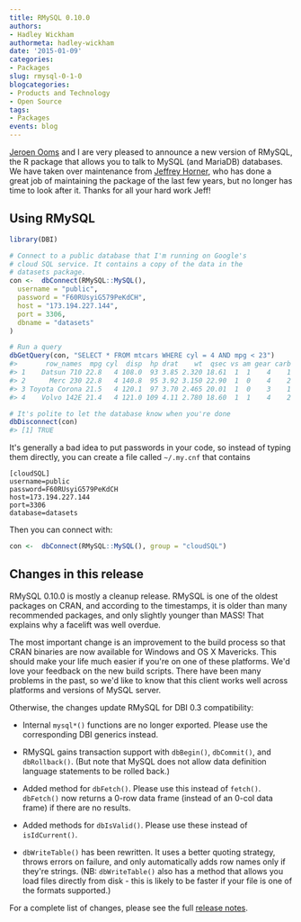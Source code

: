 ```yaml
---
title: RMySQL 0.10.0
authors: 
- Hadley Wickham
authormeta: hadley-wickham
date: '2015-01-09'
categories:
- Packages
slug: rmysql-0-1-0
blogcategories:
- Products and Technology
- Open Source
tags:
- Packages
events: blog
---
```



[Jeroen Ooms](http://jeroenooms.github.io) and I are very pleased to announce a new version of RMySQL, the R package that allows you to talk to MySQL (and MariaDB) databases. We have taken over maintenance from [Jeffrey Horner](http://biostat.mc.vanderbilt.edu/wiki/Main/JeffreyHorner), who has done a great job of maintaining the package of the last few years, but no longer has time to look after it. Thanks for all your hard work Jeff!

## Using RMySQL

```r
library(DBI)

# Connect to a public database that I'm running on Google's
# cloud SQL service. It contains a copy of the data in the
# datasets package.
con <-  dbConnect(RMySQL::MySQL(),
  username = "public",
  password = "F60RUsyiG579PeKdCH",
  host = "173.194.227.144",
  port = 3306,
  dbname = "datasets"
)

# Run a query
dbGetQuery(con, "SELECT * FROM mtcars WHERE cyl = 4 AND mpg < 23")
#>       row_names  mpg cyl  disp  hp drat    wt  qsec vs am gear carb
#> 1    Datsun 710 22.8   4 108.0  93 3.85 2.320 18.61  1  1    4    1
#> 2      Merc 230 22.8   4 140.8  95 3.92 3.150 22.90  1  0    4    2
#> 3 Toyota Corona 21.5   4 120.1  97 3.70 2.465 20.01  1  0    3    1
#> 4    Volvo 142E 21.4   4 121.0 109 4.11 2.780 18.60  1  1    4    2

# It's polite to let the database know when you're done
dbDisconnect(con)
#> [1] TRUE
```

It's generally a bad idea to put passwords in your code, so instead of typing them directly, you can create a file called `~/.my.cnf` that contains

    [cloudSQL]
    username=public
    password=F60RUsyiG579PeKdCH
    host=173.194.227.144
    port=3306
    database=datasets

Then you can connect with:

```r
con <-  dbConnect(RMySQL::MySQL(), group = "cloudSQL")
```

## Changes in this release

RMySQL 0.10.0 is mostly a cleanup release. RMySQL is one of the oldest packages on CRAN, and according to the timestamps, it is older than many recommended packages, and only slightly younger than MASS! That explains why a facelift was well overdue.

The most important change is an improvement to the build process so that CRAN binaries are now available for Windows and OS X Mavericks. This should make your life much easier if you're on one of these platforms. We'd love your feedback on the new build scripts. There have been many problems in the past, so we'd like to know that this client works well across platforms and versions of MySQL server.

Otherwise, the changes update RMySQL for DBI 0.3 compatibility:

  * Internal `mysql*()` functions are no longer exported. Please use the corresponding DBI generics instead.

  * RMySQL gains transaction support with `dbBegin()`, `dbCommit()`, and `dbRollback()`. (But note that MySQL does not allow data definition language statements to be rolled back.)

  * Added method for `dbFetch()`. Please use this instead of `fetch()`. `dbFetch()` now returns a 0-row data frame (instead of an 0-col data frame) if there are no results.

  * Added methods for `dbIsValid()`. Please use these instead of `isIdCurrent()`.

  * `dbWriteTable()` has been rewritten. It uses a better quoting strategy, throws errors on failure, and only automatically adds row names only if they're strings. (NB: `dbWriteTable()` also has a method that allows you load files directly from disk - this is likely to be faster if your file is one of the formats supported.)

For a complete list of changes, please see the full [release notes](https://github.com/rstats-db/RMySQL/releases/tag/v0.10).


